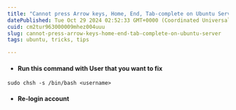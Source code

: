 ```yaml
---
title: "Cannot press Arrow keys, Home, End, Tab-complete on Ubuntu Server"
datePublished: Tue Oct 29 2024 02:52:33 GMT+0000 (Coordinated Universal Time)
cuid: cm2tur963000009mhez004uuu
slug: cannot-press-arrow-keys-home-end-tab-complete-on-ubuntu-server
tags: ubuntu, tricks, tips

---
```


- #### Run this command with User that you want to fix

```
sudo chsh -s /bin/bash <username>
```

- #### Re-login account